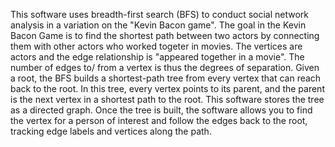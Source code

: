This software uses breadth-first search (BFS) to conduct social network analysis in a variation on the "Kevin Bacon game". The goal in the Kevin Bacon Game is to find the shortest path between two actors by connecting them with other actors who worked togeter in movies. The vertices are actors and the edge relationship is "appeared together in a movie". The number of edges to/ from a vertex is thus the degrees of separation. 
Given a root, the BFS builds a shortest-path tree from every vertex that can reach back to the root. In this tree, every vertex points to its parent, and the parent is the next vertex in a shortest path to the root. This software stores the tree as a directed graph. Once the tree is built, the software allows you to find the vertex for a person of interest and follow the edges back to the root, tracking edge labels and vertices along the path. 
